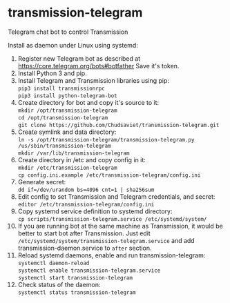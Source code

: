 # transmission-telegram
Telegram chat bot to control Transmission

Install as daemon under Linux using systemd:

1. Register new Telegram bot as described at https://core.telegram.org/bots#botfather
   Save it's token.
2. Install Python 3 and pip.
3. Install Telegram and Transmission libraries using pip:  
    `pip3 install transmissionrpc`  
    `pip3 install python-telegram-bot`
4. Create directory for bot and copy it's source to it:  
    `mkdir /opt/transmission-telegram`  
    `cd /opt/transmission-telegram`  
    `git clone https://github.com/Chudsaviet/transmission-telegram.git`
5. Create symlink and data directory:  
    `ln -s /opt/transmission-telegram/transmission-telegram.py /us/sbin/transmission-telegram`  
    `mkdir /var/lib/transmission-telegram`
6. Create directory in /etc and copy config in it:  
    `mkdir /etc/transmission-telegram`  
    `cp config.ini.example /etc/transmission-telegram/config.ini`  
7. Generate secret:  
    `dd if=/dev/urandom bs=4096 cnt=1 | sha256sum`
8. Edit config to set Transmission and Telegram credentials, and secret:  
    `editor /etc/transmission-telegram/config.ini`
9. Copy systemd service definition to systemd directory:  
    `cp scripts/transmission-telegram.service /etc/systemd/system/`
10. If you are running bot at the same machine as Transmission, it would be better to start bot after Transmission.
    Just edit `/etc/systemd/system/transmission-telegram.service` and add transmission-daemon.service to `after` section.
11. Reload systemd daemons, enable and run transmission-telegram:  
    `systemctl daemon-reload`  
    `systemctl enable transmission-telegram.service`  
    `systemctl start transmission-telegram`  
12. Check status of the daemon:  
    `systemctl status transmission-telegram`
